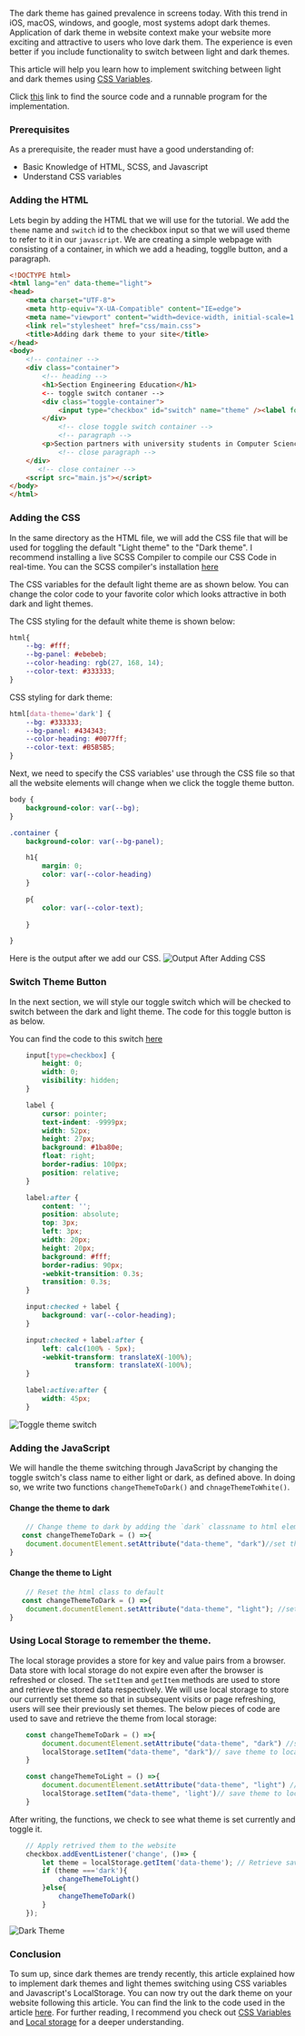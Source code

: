 The dark theme has gained prevalence in screens today. With this trend in iOS, macOS, windows, and google, most systems adopt dark themes. Application of dark theme in website context make your website more exciting and attractive to users who love dark them. The experience is even better if you include functionality to switch between light and dark themes.

This article will help you learn how to implement switching between light and dark themes using [CSS Variables](https://www.w3schools.com/css/css3_variables.asp).

Click [this](https://replit.com/@PhinaKersly/dark-theme#index.html) link to find the source code and a runnable program for the implementation.

### Prerequisites
As a prerequisite, the reader must have a good understanding of:
- Basic Knowledge of HTML, SCSS, and Javascript
- Understand CSS variables

### Adding the HTML
Lets begin by adding the HTML that we will use for the tutorial. We add the `theme` name and `switch` id to the checkbox input so that we will used theme to refer to it in our `javascript`. We are creating a simple webpage with consisting of a container, in which we add a heading, togglle button, and a paragraph.
```html
<!DOCTYPE html>
<html lang="en" data-theme="light">
<head>
    <meta charset="UTF-8">
    <meta http-equiv="X-UA-Compatible" content="IE=edge">
    <meta name="viewport" content="width=device-width, initial-scale=1.0">
    <link rel="stylesheet" href="css/main.css">
    <title>Adding dark theme to your site</title>
</head>
<body>
    <!-- container -->
    <div class="container">
        <!-- heading -->
        <h1>Section Engineering Education</h1>
        <-- toggle switch contaner -->
        <div class="toggle-container">
            <input type="checkbox" id="switch" name="theme" /><label for="switch">Toggle</label>
        </div>
            <!-- close toggle switch container -->
            <!-- paragraph -->
        <p>Section partners with university students in Computer Science related fields of study to research and write about topics that are relevant to engineers in the modern technology landscape. You can find more information and program guidelines in the GitHub repository. If you're currently enrolled in a Computer Science related field of study and are interested in participating in the program, please complete <a href="https://docs.google.com/forms/d/e/1FAIpQLSfTbj3kqvEJEb5RLjqJurfbHa8ckzQx0CjRzaizblue9ZOK5A/viewform">this form </a></p>
            <!-- close paragraph -->
    </div>
       <!-- close container -->
    <script src="main.js"></script>
</body>
</html>
```

### Adding the CSS
In the same directory as the HTML file, we will add the CSS file that will be used for toggling the default "Light theme" to the "Dark theme". I recommend installing a live SCSS Compiler to compile our CSS Code in real-time. You can the SCSS compiler's installation [here](https://marketplace.visualstudio.com/items?itemName=ritwickdey.live-sass)


The CSS variables for the default light theme are as shown below. You can change the color code to your favorite color which looks attractive in both dark and light themes.

The CSS styling for the default white theme is shown below:
```CSS
html{
    --bg: #fff;
    --bg-panel: #ebebeb;
    --color-heading: rgb(27, 168, 14); 
    --color-text: #333333;
}
```

CSS styling for dark theme:
```css
html[data-theme='dark'] {
    --bg: #333333;
    --bg-panel: #434343;
    --color-heading: #0077ff; 
    --color-text: #B5B5B5;
}
```
Next, we need to specify the CSS variables' use through the CSS file so that all the website elements will change when we click the toggle theme button.

```css
body { 
    background-color: var(--bg);
}

.container {
    background-color: var(--bg-panel);

    h1{
        margin: 0;
        color: var(--color-heading)
    }

    p{
        color: var(--color-text);
       
    }

}
```
Here is the output after we add our CSS.
![Output After Adding CSS](/engineering-education/adding-dark-theme-to-your-site/after-addding-css.png)

### Switch Theme Button
In the next section, we will style our toggle switch which will be checked to switch between the dark and light theme. The code for this toggle button is as below.

You can find the code to this switch [here](https://codepen.io/mburnette/pen/LxNxNg)

```css
    input[type=checkbox] {
        height: 0;
        width: 0;
        visibility: hidden;
    }

    label {
        cursor: pointer;
        text-indent: -9999px;
        width: 52px;
        height: 27px;
        background: #1ba80e;
        float: right;
        border-radius: 100px;
        position: relative;
    }

    label:after {
        content: '';
        position: absolute;
        top: 3px;
        left: 3px;
        width: 20px;
        height: 20px;
        background: #fff;
        border-radius: 90px;
        -webkit-transition: 0.3s;
        transition: 0.3s;
    }

    input:checked + label {
        background: var(--color-heading);
    }

    input:checked + label:after {
        left: calc(100% - 5px);
        -webkit-transform: translateX(-100%);
                transform: translateX(-100%);
    }

    label:active:after {
        width: 45px;
    }
```
![Toggle theme switch](/engineering-education/adding-dark-theme-to-your-site/toggle-switch.png)
### Adding the JavaScript
We will handle the theme switching through JavaScript by changing the toggle switch's class name to either light or dark, as defined above. In doing so, we write two functions `changeThemeToDark()` and `chnageThemeToWhite()`.

#### Change the theme to dark
```javascript
    // Change theme to dark by adding the `dark` classname to html element.
   const changeThemeToDark = () =>{
    document.documentElement.setAttribute("data-theme", "dark")//set theme to light
}

```

#### Change the theme to Light
```javascript
    // Reset the html class to default
   const changeThemeToDark = () =>{
    document.documentElement.setAttribute("data-theme", "light"); //set theme to light
}
```

### Using Local Storage to remember the theme.
The local storage provides a store for key and value pairs from a browser. Data store with local storage do not expire even after the browser is refreshed or closed. The `setItem` and `getItem` methods are used to store and retrieve the stored data respectively.
We will use local storage to store our currently set theme so that in subsequent visits or page refreshing, users will see their previously set themes.
The below pieces of code are used to save and retrieve the theme from local storage:
```javascript
    const changeThemeToDark = () =>{
        document.documentElement.setAttribute("data-theme", "dark") //set theme to dark
        localStorage.setItem("data-theme", "dark")// save theme to local storage
    }

    const changeThemeToLight = () =>{
        document.documentElement.setAttribute("data-theme", "light") //set theme light
        localStorage.setItem("data-theme", 'light')// save theme to local storage
    }
```
After writing, the functions, we check to see what theme is set currently and toggle it.
```javascript
    // Apply retrived them to the website
    checkbox.addEventListener('change', ()=> {
        let theme = localStorage.getItem('data-theme'); // Retrieve saved them from local storage
        if (theme ==='dark'){
            changeThemeToLight()
        }else{
            changeThemeToDark()
        }   
    });
```
![Dark Theme](/engineering-education/adding-dark-theme-to-your-site/dark-theme.png)
### Conclusion
To sum up, since dark themes are trendy recently, this article explained how to implement dark themes and light themes switching using CSS variables and Javascript's LocalStorage. You can now try out the dark theme on your website following this article. You can find the link to the code used in the article [here](https://replit.com/@PhinaKersly/dark-theme#index.html). For further reading, I recommend you check out [CSS Variables](https://www.w3schools.com/css/css3_variables.asp) and [Local storage](https://developer.mozilla.org/en-US/docs/Web/API/Window/localStorage) for a deeper understanding.
